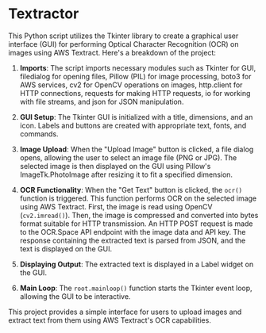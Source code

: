 # Textractor

This Python script utilizes the Tkinter library to create a graphical user interface (GUI) for performing Optical Character Recognition (OCR) on images using AWS Textract. Here's a breakdown of the project:

1. **Imports**: The script imports necessary modules such as Tkinter for GUI, filedialog for opening files, Pillow (PIL) for image processing, boto3 for AWS services, cv2 for OpenCV operations on images, http.client for HTTP connections, requests for making HTTP requests, io for working with file streams, and json for JSON manipulation.

2. **GUI Setup**: The Tkinter GUI is initialized with a title, dimensions, and an icon. Labels and buttons are created with appropriate text, fonts, and commands.

3. **Image Upload**: When the "Upload Image" button is clicked, a file dialog opens, allowing the user to select an image file (PNG or JPG). The selected image is then displayed on the GUI using Pillow's ImageTk.PhotoImage after resizing it to fit a specified dimension.

4. **OCR Functionality**: When the "Get Text" button is clicked, the `ocr()` function is triggered. This function performs OCR on the selected image using AWS Textract. First, the image is read using OpenCV (`cv2.imread()`). Then, the image is compressed and converted into bytes format suitable for HTTP transmission. An HTTP POST request is made to the OCR.Space API endpoint with the image data and API key. The response containing the extracted text is parsed from JSON, and the text is displayed on the GUI.

5. **Displaying Output**: The extracted text is displayed in a Label widget on the GUI.

6. **Main Loop**: The `root.mainloop()` function starts the Tkinter event loop, allowing the GUI to be interactive.

This project provides a simple interface for users to upload images and extract text from them using AWS Textract's OCR capabilities.
